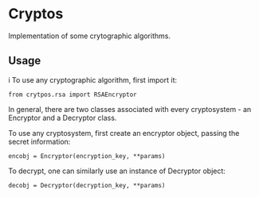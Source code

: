# Cryptos

Implementation of some crytographic algorithms.

## Usage
i
To use any cryptographic algorithm, first import it:
```
from crytpos.rsa import RSAEncryptor
```

In general, there are two classes associated with every cryptosystem - an Encryptor and
a Decryptor class.

To use any cryptosystem, first create an encryptor object, passing the secret information:
```
encobj = Encryptor(encryption_key, **params)
```
To decrypt, one can similarly use an instance of Decryptor object:
```
decobj = Decryptor(decryption_key, **params)
```
